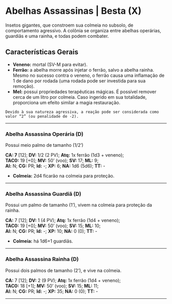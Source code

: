 # Abelhas Assassinas | Besta (X)

Insetos gigantes, que constroem sua colmeia no subsolo, de comportamento agressivo. A colônia se organiza entre abelhas operárias, guardiãs e uma rainha, e todas podem combater.


## Características Gerais

- **Veneno:** mortal (SV-M para evitar).
- **Ferrão:** a abelha morre após injetar o ferrão, salvo a abelha rainha. Mesmo no sucesso contra o veneno, o ferrão causa uma inflamação de 1 de dano por rodada (uma rodada pode ser investida para sua remoção).
- **Mel:** possui propriedades terapêuticas mágicas. É possível remover cerca de um litro por colmeia. Caso ingerido em sua totalidade, proporciona um efeito similar a magia restauração.

````
Devido à sua natureza agressiva, a reação pode ser considerada como valor “2” (ou penalidade de -2).
````

---

### Abelha Assassina Operária (D)

Possui meio palmo de tamanho (1/2’)

**CA: 7** [12]; **DV:** 1/2 (2 PV); **Atq:** 1x ferrão (1d3 + veneno);  
**TAC0:** 19 [+0]; **MV:** 50’ (voo); **SV:** 17; **ML:** 9;  
**Al:** N; **CG:** PR; **Id:** -; **XP:** 6; **NA:** 1d6 (5d6); **TT:** -

- **Colmeia:** 2d4 ficarão na colmeia para proteção.

---

### Abelha Assassina Guardiã (D)

Possui um palmo de tamanho (1’), vivem na colmeia para proteção da rainha.

**CA:** 7 [12]; **DV:** 1 (4 PV); **Atq:** 1x ferrão (1d4 + veneno);  
**TAC0:** 19 [+0]; **MV:** 50’ (voo); **SV:** 15; **ML:** 10;  
**Al:** N; **CG:** PR; **Id:** -; **XP:** 10; **NA:** 0 (0); **TT:** -

- **Colmeia:** há 1d6+1 guardiãs.

---

### Abelha Assassina Rainha (D)

Possui dois palmos de tamanho (2’), e vive na colmeia.

**CA:** 7 [12]; **DV:** 2 (9 PV); **Atq:** 1x ferrão (1d4 + veneno);  
**TAC0:** 18 [+1]; **MV:** 50’ (voo); **SV:** 15; **ML:** 11;  
**Al:** N; **CG:** PR; **Id:** -; **XP:** 35; **NA:** 0 (0); **TT:** -

---
